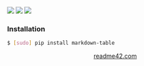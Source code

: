 <!--
https://readme42.com
-->


[![](https://img.shields.io/pypi/v/markdown-table.svg?maxAge=3600)](https://pypi.org/project/markdown-table/)
[![](https://img.shields.io/badge/License-Unlicense-blue.svg?longCache=True)](https://unlicense.org/)
[![](https://github.com/andrewp-as-is/markdown-table.py/workflows/tests42/badge.svg)](https://github.com/andrewp-as-is/markdown-table.py/actions)

### Installation
```bash
$ [sudo] pip install markdown-table
```

<p align="center">
    <a href="https://readme42.com/">readme42.com</a>
</p>